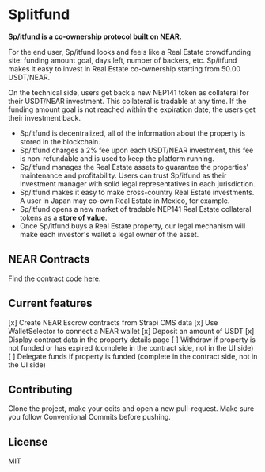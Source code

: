 # Splitfund

**Sp/itfund is a co-ownership protocol built on NEAR.**

For the end user, Sp/itfund looks and feels like a Real Estate crowdfunding site: funding amount goal, days left, number of backers, etc. Sp/itfund makes it easy to invest in Real Estate co-ownership starting from 50.00 USDT/NEAR.

On the technical side, users get back a new NEP141 token as collateral for their USDT/NEAR investment. This collateral is tradable at any time. If the funding amount goal is not reached within the expiration date, the users get their investment back.

- Sp/itfund is decentralized, all of the information about the property is stored in the blockchain.
- Sp/itfund charges a 2% fee upon each USDT/NEAR investment, this fee is non-refundable and is used to keep the platform running.
- Sp/itfund manages the Real Estate assets to guarantee the properties' maintenance and profitability. Users can trust Sp/itfund as their investment manager with solid legal representatives in each jurisdiction.
- Sp/itfund makes it easy to make cross-country Real Estate investments. A user in Japan may co-own Real Estate in Mexico, for example.
- Sp/itfund opens a new market of tradable NEP141 Real Estate collateral tokens as a **store of value**.
- Once Sp/itfund buys a Real Estate property, our legal mechanism will make each investor's wallet a legal owner of the asset.

## NEAR Contracts

Find the contract code [here](https://github.com/aufacicenta/splitfund-contracts).

## Current features

[x] Create NEAR Escrow contracts from Strapi CMS data
[x] Use WalletSelector to connect a NEAR wallet
[x] Deposit an amount of USDT
[x] Display contract data in the property details page
[ ] Withdraw if property is not funded or has expired (complete in the contract side, not in the UI side)
[ ] Delegate funds if property is funded (complete in the contract side, not in the UI side)

## Contributing

Clone the project, make your edits and open a new pull-request. Make sure you follow Conventional Commits before pushing.

## License

MIT